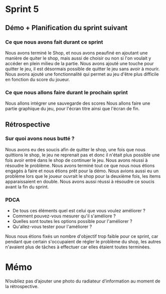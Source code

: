 # Sprint 5

## Démo + Planification du sprint suivant

### Ce que nous avons fait durant ce sprint
Nous avons terminé le Shop, et nous avons peaufiné en ajoutant une manière de quiter le shop, mais aussi de choisir ou non si l'on voulait y accéder en plein milieu de la partie. 
Nous avons ajouté une touche pour quitter le jeu, il est désormais possible de quitter le jeu sans avoir à mourir. 
Nous avons ajouté une fonctionnalité qui permet au jeu d'être plus difficile en fonction du score du joueur. 

### Ce que nous allons faire durant le prochain sprint
Nous allons intégrer une sauvegarde des scores
Nous allons faire une partie graphique du jeu, pour l'écran titre ainsi que l'écran de fin. 

## Rétrospective

### Sur quoi avons nous butté ?

Nous avons eu des soucis afin de quitter le shop, une fois que nous quittions le shop, le jeu ne reprenait pas et donc il n'était plus possible une fois avoir entré dans le shop de continuer le jeu. Nous avons réussi à résoudre le problème. Nous avons terminé tout ce que nous nous étions engagés à faire et nous étions prêt pour la démo. 
Nous avions aussi eu un problème lors que le joueur ouvrait le shop pour la deuxième fois, les items apparaissaient en double. Nous avons aussi réussi à résoudre ce soucis  avant la fin du sprint. 

### PDCA
* De tous ces éléments quel est celui que vous voulez améliorer ?
* Comment pouvez-vous mesurer qu'il s'améliore ?
* Quelles sont toutes les options possible pour l'améliorer ?
* Qu'allez-vous tester pour l'améliorer ?


Nous nous étions fixés un nombre d'objectif trop faible pour ce sprint, car pendant que certain s'occupaient de régler le problème  du shop, les autres n'avaient plus de tâches à effectuer car elles étaient toutes terminées. 

# Mémo
N’oubliez pas d’ajouter une photo du radiateur d’information au moment de la rétrospective.